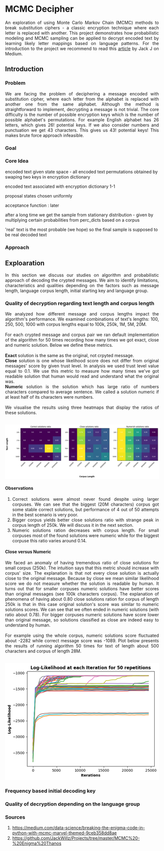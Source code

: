 # MCMC Decipher
<div align="justify">
An exploration of using Monte Carlo Markov Chain (MCMC) methods to break substitution ciphers - a classic encryption technique where each letter is replaced with another. This project demonstrates how probabilistic modeling and MCMC sampling can be applied to decrypt encoded text by learning likely letter mappings based on language patterns. For the introduction to the project we recommend to read this <a href="https://medium.com/data-science/breaking-the-enigma-code-in-python-with-mcmc-marvel-themed-9ceb358dd8ae">article</a> by Jack J on Medium.
</div>

## Introduction
### Problem
[comment]: <> (Try to center this text while keeping latex code - 26! is over 4 * 10^26)
<div align="justify">
We are facing the problem of deciphering a message encoded with substitution cipher, where each letter from the alphabet is replaced with another one from the same alphabet. Although the method is straightforward to implement, decrypting a message is not trivial. The core difficulty is the number of possible encryption keys which is the number of possible alphabet's permutations. For example English alphabet has 26 letters, which gives 26! potential keys. If we also consider numbers and punctuation we get 43 characters. This gives us 43! potential keys! This makes brute force approach infeasible.
</div>

### Goal
### Core Idea
encoded text given
state space - all encoded text permutations obtained by swaping two keys in encryption dictionary

encoded text associated with encryption dictionary 1-1

proposal states chosen uniformly 

acceptance function : later

after a long time we get the sample from stationary distribution - given by multiplying certain probabilities from perc_dicts based on a corpus

'real' text is the most probable (we hope) so the final sample is supposed to be real decoded text 
### Approach

## Exploaration
<div align="justify">
In this section we discuss our studies on algorithm and probabilistic approach of decoding the crypted messages. We aim to identify limitations, characteristics and qualities depending on the factors such as message length, language corpus length, initial starting key and language group.
</div>

### Quality of decryption regarding text length and corpus length
<div align="justify">
We analyzed how different message and corpus lengths impact the algorithm's performance. We examined combinations of text's lengths: 100, 250, 500, 1000 with corpus lengths equal to 100k, 250k, 1M, 5M, 20M.
</div>
<br>
<div align="justify">
For each crypted message and corpus pair we ran default implementation of the algorithm for 50 times recording how many times we got exact, close and numeric solution. Below we define these metrics.<br><br>
<b>Exact</b> solution is the same as the original, not crpyted message.<br> 
<b>Close</b> solution is one whose likelihood score does not differ from original messages' score by given trust level. In analysis we used trust level value equal to 0.1. We use this metric to measure how many times we've got readable solution that human would read and understand what the original was.<br>
<b>Numeric</b> solution is the solution which has large ratio of numbers characters compared to average sentence. We called a solution numeric if at least half of its characters were numbers.<br>
</div>
<br>
<div align="justify">
We visualise the results using three heatmaps that display the ratios of these solutions.
</div>
<br>

![heatmaps](images/text_length_vs_corpus_length_heatmaps.png)

#### Observations
<div align="justify">
<ol>
<li>
 Correct solutions were almost never found despite using larger corpuses. We can see that the biggest (20M characters) corpus got some stable correct solutions, but performance of 4 out of 50 attempts in the best scenario is very poor.
</li>
<li>
Bigger corpus yields better close solutions ratio with strange peak in corpus length of 250k. We will discuss it in the next section.
</li>
<li>
Numeric solutions ration decreases with corpus length. For small corpuses most of the found solutions were numeric while for the biggest corpuse this ratio varies around 0.14.
</li>
</ol>
</div>

#### Close versus Numeric
<div align="justify">
We faced an anomaly of having tremendous ratio of close solutions for small corpus (250k). The intuition says that this metric should increase with corpus' size. The explanation is that not every close solution is actually close to the original message. Because by close we mean similar likelihood score we do not measure whether the solution is readable by human. It turns out that for smaller corpuses numeric solutions have better scores than original messages (see 100k characters corpus). The explanation of phenomena of having about 0.80 close solutions ration for corpus of length 250k is that in this case original solution's score was similar to numeric solutions scores. We can see that we often ended in numeric solutions (with ratio about 0.78). For bigger corpuses numeric solutions have score lower than original message, so solutions classified as close are indeed easy to understand by human. 
</div>
<br>
<div align="justify">
For example using the whole corpus, numeric solutions score fluctuated about -2282 while correct message score was -1089. Plot below presents the results of running algorithm 50 times for text of length about 500 characters and corpus of length 28M.
</div>
<br>

![](images/decoding_score.png)

### Frequency based initial decoding key
### Quality of decryption depending on the language group
### Sources
1. https://medium.com/data-science/breaking-the-enigma-code-in-python-with-mcmc-marvel-themed-9ceb358dd8ae
2. https://github.com/JackWillz/Projects/tree/master/MCMC%20-%20Enigma%20Thanos

[1]: https://medium.com/data-science/breaking-the-enigma-code-in-python-with-mcmc-marvel-themed-9ceb358dd8ae